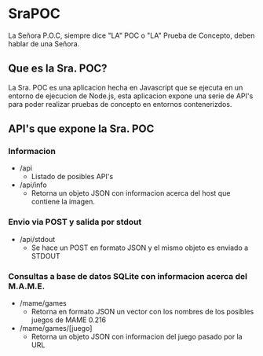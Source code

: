 # SraPOC
La Señora P.O.C, siempre dice "LA" POC o "LA" Prueba de Concepto, deben hablar de una Señora.

## Que es la Sra. POC?
La Sra. POC es una aplicacion hecha en Javascript que se ejecuta en un entorno de ejecucion de Node.js, 
esta aplicacion expone una serie de API's para poder realizar pruebas de concepto en entornos contenerizdos.

## API's que expone la Sra. POC

### Informacion
* /api
  * Listado de posibles API's
* /api/info
  * Retorna un objeto JSON con informacion acerca del host que contiene la imagen.

### Envio via POST y salida por stdout
* /api/stdout
  * Se hace un POST en formato JSON y el mismo objeto es enviado a STDOUT

### Consultas a base de datos SQLite con informacion acerca del M.A.M.E.
* /mame/games
  * Retorna en formato JSON un vector con los nombres de los posibles juegos de MAME 0.216
* /mame/games/[juego]
  * Retorna un objeto JSON con informacion del juego pasado por la URL
